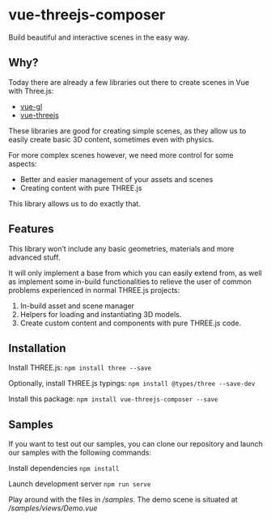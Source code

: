 # vue-threejs-composer

Build beautiful and interactive scenes in the easy way.

## Why?

Today there are already a few libraries out there to create scenes in Vue with Three.js:

- [vue-gl](https://github.com/vue-gl/vue-gl)
- [vue-threejs](https://github.com/fritx/vue-threejs)

These libraries are good for creating simple scenes, as they allow us to easily create basic 3D content, sometimes even with physics.

For more complex scenes however, we need more control for some aspects:
- Better and easier management of your assets and scenes
- Creating content with pure THREE.js

This library allows us to do exactly that.

## Features

This library won’t include any basic geometries, materials and more advanced stuff.

It will only implement a base from which you can easily extend from, as well as implement some in-build functionalities to relieve the user of common problems experienced in normal THREE.js projects:

1. In-build asset and scene manager
2. Helpers for loading and instantiating 3D models.
3. Create custom content and components with pure THREE.js code.

## Installation

Install THREE.js:
`npm install three --save`

Optionally, install THREE.js typings:
`npm install @types/three --save-dev`

Install this package:
`npm install vue-threejs-composer --save`


## Samples

If you want to test out our samples, you can clone our repository and launch our samples with the following commands:

Install dependencies
`npm install`

Launch development server
`npm run serve`

Play around with the files in */samples*. The demo scene is situated at */samples/views/Demo.vue*

